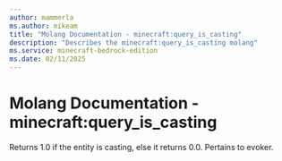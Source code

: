 ```yaml
---
author: mammerla
ms.author: mikeam
title: "Molang Documentation - minecraft:query_is_casting"
description: "Describes the minecraft:query_is_casting molang"
ms.service: minecraft-bedrock-edition
ms.date: 02/11/2025 
---
```


# Molang Documentation - minecraft:query_is_casting

Returns 1.0 if the entity is casting, else it returns 0.0. Pertains to evoker.
